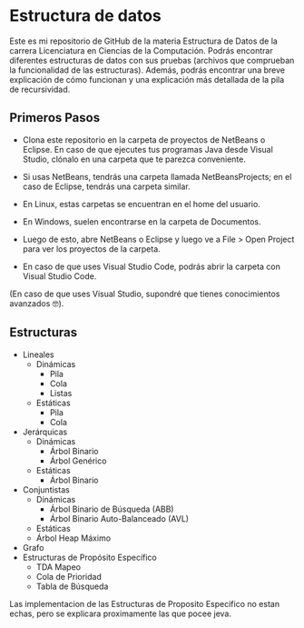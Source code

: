 # Estructura de datos
Este es mi repositorio de GitHub de la materia Estructura de Datos de la carrera Licenciatura en Ciencias de la Computación. Podrás encontrar diferentes estructuras de datos con sus pruebas (archivos que comprueban la funcionalidad de las estructuras). Además, podrás encontrar una breve explicación de cómo funcionan y una explicación más detallada de la pila de recursividad.

## Primeros Pasos
- Clona este repositorio en la carpeta de proyectos de NetBeans o Eclipse. En caso de que ejecutes tus programas Java desde Visual Studio, clónalo en una carpeta que te parezca conveniente.

- Si usas NetBeans, tendrás una carpeta llamada NetBeansProjects; en el caso de Eclipse, tendrás una carpeta similar.

- En Linux, estas carpetas se encuentran en el home del usuario.
- En Windows, suelen encontrarse en la carpeta de Documentos.
- Luego de esto, abre NetBeans o Eclipse y luego ve a File > Open Project para ver los proyectos de la carpeta.

- En caso de que uses Visual Studio Code, podrás abrir la carpeta con Visual Studio Code.

(En caso de que uses Visual Studio, supondré que tienes conocimientos avanzados :nerd_face:).

## Estructuras 
- Lineales
  - Dinámicas
    - Pila 
    - Cola
    - Listas
  - Estáticas
    - Pila
    - Cola
- Jerárquicas
  - Dinámicas
    - Árbol Binario
    - Árbol Genérico
  - Estáticas
    - Árbol Binario
- Conjuntistas
  - Dinámicas
    - Árbol Binario de Búsqueda (ABB)
    - Árbol Binario Auto-Balanceado (AVL)
  - Estáticas
  - Árbol Heap Máximo
- Grafo
- Estructuras de Propósito Específico
  - TDA Mapeo
  - Cola de Prioridad
  - Tabla de Búsqueda

Las implementacion de las Estructuras de Proposito Especifico no estan echas, pero se explicara proximamente las que pocee jeva.